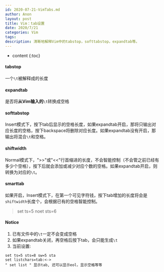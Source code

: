 ```yaml
---
id: 2020-07-21-VimTabs.md
author: Anon
layout: post
title: Vim：tab设置
date: 2020/7/21
categories: Vim
tags: 
description: 清晰地解释Vim中的tabstop，softtabstop，expandtab等。
---
```



* content
{:toc}


#### tabstop

一个`\t`被解释成的长度

#### expandtab

是否将**从Vim输入的**`\t`转换成空格

#### softtabstop

Insert模式下，按下tab后显示的空格长度，如果expandtab开启，那将只输出对应长度的空格，按下backspace将删除对应长度。如果expandtab没有开启，那输出将混合`\t`和空格。

#### shiftwidth

Normal模式下，">>"或"<<"行首缩进的长度，不会智能控制（不会管之前已经有多少个空格），按下后就会添加或减少对应个数的空格。如果expandtab开启，则转换为对应的`\t`。

#### smarttab

如果开启，Insert模式下，在第一个可见字符钱，按下tab增加的长度将会是`shiftwidth`长度个，会根据已有的空格智能控制。
> set ts=5 noet sts=6


#### Notice

1. 已有文件中的`\t`一定不会变成空格
2. 如果expandtab关闭，再空格后按下tab，会只能生成`\t`
3. 当前设置:

```
set ts=5 sts=8 sw=5 sta 
set listchars=tab:<->
" set list " 显示tab, 还可以显示eol，显示空格等等
```
